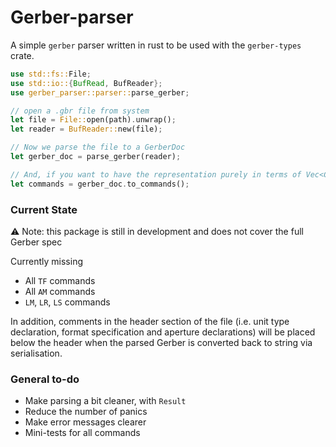 # Gerber-parser

A simple `gerber` parser written in rust to be used with the `gerber-types` crate. 

```rust
use std::fs::File;
use std::io::{BufRead, BufReader};
use gerber_parser::parser::parse_gerber;

// open a .gbr file from system
let file = File::open(path).unwrap();
let reader = BufReader::new(file);

// Now we parse the file to a GerberDoc 
let gerber_doc = parse_gerber(reader);

// And, if you want to have the representation purely in terms of Vec<Command> of the gerber-types crate then you can run
let commands = gerber_doc.to_commands();
```

### Current State

⚠️ Note: this package is still in development and does not cover the full Gerber spec

Currently missing

* All `TF` commands
* All `AM` commands
* `LM`, `LR`, `LS` commands

In addition, comments in the header section of the file (i.e. unit type declaration, format specification and aperture declarations) will be placed below the header when the parsed Gerber is converted back to string via serialisation. 

### General to-do

* Make parsing a bit cleaner, with `Result`
* Reduce the number of panics 
* Make error messages clearer
* Mini-tests for all commands